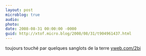 ```yaml
---
layout: post
microblog: true
audio: 
photo: 
date: 2008-08-31 00:00:00 -0000
guid: http://xtof.micro.blog/2008/08/31/t904961437.html
---
```

toujours touché par quelques sanglots de la terre [yweb.com/2bi](http://yweb.com/2bi)
